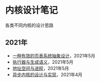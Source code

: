 # 内核设计笔记

各类不同内核的设计思路

## 2021年

- [一种有效的页表系统抽象设计](2021/一种有效的页表系统抽象设计.md)，2021年5月
- [执行器与生成语义](2021/执行器与生成语义.md)，2021年5月
- [地址空间与进程](2021/地址空间与进程.md)，2021年5月
- [异步内核的设计与实现](2021/异步内核的设计与实现.md)，2021年4月

